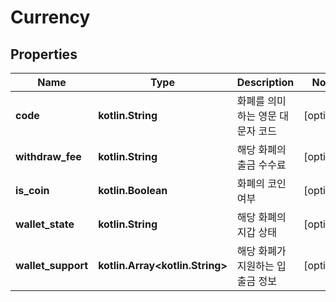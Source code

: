 
# Currency

## Properties
Name | Type | Description | Notes
------------ | ------------- | ------------- | -------------
**code** | **kotlin.String** | 화폐를 의미하는 영문 대문자 코드 |  [optional]
**withdraw_fee** | **kotlin.String** | 해당 화폐의 출금 수수료 |  [optional]
**is_coin** | **kotlin.Boolean** | 화폐의 코인 여부 |  [optional]
**wallet_state** | **kotlin.String** | 해당 화폐의 지갑 상태 |  [optional]
**wallet_support** | **kotlin.Array&lt;kotlin.String&gt;** | 해당 화폐가 지원하는 입출금 정보 |  [optional]



